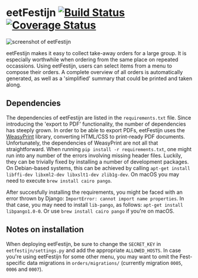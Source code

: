 # eetFestijn [![Build Status](https://travis-ci.org/thaliawww/eetFestijn.svg?branch=master)](https://travis-ci.org/thaliawww/eetFestijn) [![Coverage Status](https://coveralls.io/repos/thaliawww/eetFestijn/badge.svg)](https://coveralls.io/r/thaliawww/eetFestijn)

![screenshot of eetFestijn](doc/screenshot.png)

eetFestijn makes it easy to collect take-away orders for a large group. It is especially worthwhile when ordering from the same place on repeated occassions. Using eetFestijn, users can select items from a menu to compose their orders. A complete overview of all orders is automatically generated, as well as a 'simplified' summary that could be printed and taken along.

## Dependencies

The dependencies of eetFestijn are listed in the `requirements.txt` file. Since introducing the 'export to PDF' functionality, the number of dependencies has steeply grown. In order to be able to export PDFs, eetFestijn uses the [WeasyPrint](http://weasyprint.org/) library, converting HTML/CSS to print-ready PDF documents. Unfortunately, the dependencies of WeasyPrint are not all that straightforward. When running `pip install -r requirements.txt`, one might run into any number of the errors involving missing header files. Luckily, they can be trivially fixed by installing a number of development packages. On Debian-based systems, this can be achieved by calling `apt-get install libffi-dev libxml2-dev libxslt1-dev zlib1g-dev`.
On macOS you may need to execute `brew install cairo pango`.

After succesfully installing the requirements, you might be faced with an error thrown by Django: `ImportError: cannot import name properties`. In that case, you may need to install `lib-pango`, as follows: `apt-get install libpango1.0-0`. Or use `brew install cairo pango` if you're on macOS.

## Notes on installation

When deploying eetFestijn, be sure to change the `SECRET_KEY` in `eetfestijn/settings.py` and add the appropriate `ALLOWED_HOSTS`. In case you're using eetFestijn for some other menu, you may want to omit the Fest-specific data migrations in `orders/migrations/` (currently migration `0005`, `0006` and `0007`).
